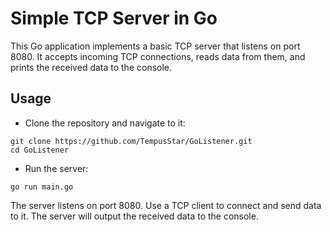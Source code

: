 # Simple TCP Server in Go

This Go application implements a basic TCP server that listens on port 8080. It accepts incoming TCP connections, reads data from them, and prints the received data to the console.

## Usage

- Clone the repository and navigate to it:
```
git clone https://github.com/TempusStar/GoListener.git
cd GoListener
```

- Run the server:
```
go run main.go
```

The server listens on port 8080. Use a TCP client to connect and send data to it. The server will output the received data to the console.
